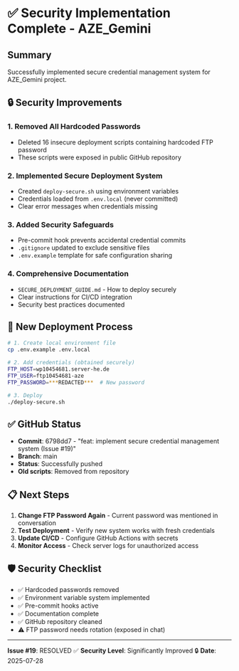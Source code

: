 # ✅ Security Implementation Complete - AZE_Gemini

## Summary

Successfully implemented secure credential management system for AZE_Gemini project.

## 🔒 Security Improvements

### 1. **Removed All Hardcoded Passwords**
- Deleted 16 insecure deployment scripts containing hardcoded FTP password
- These scripts were exposed in public GitHub repository

### 2. **Implemented Secure Deployment System**
- Created `deploy-secure.sh` using environment variables
- Credentials loaded from `.env.local` (never committed)
- Clear error messages when credentials missing

### 3. **Added Security Safeguards**
- Pre-commit hook prevents accidental credential commits
- `.gitignore` updated to exclude sensitive files
- `.env.example` template for safe configuration sharing

### 4. **Comprehensive Documentation**
- `SECURE_DEPLOYMENT_GUIDE.md` - How to deploy securely
- Clear instructions for CI/CD integration
- Security best practices documented

## 🚀 New Deployment Process

```bash
# 1. Create local environment file
cp .env.example .env.local

# 2. Add credentials (obtained securely)
FTP_HOST=wp10454681.server-he.de
FTP_USER=ftp10454681-aze
FTP_PASSWORD=***REDACTED***  # New password

# 3. Deploy
./deploy-secure.sh
```

## ✅ GitHub Status

- **Commit**: 6798dd7 - "feat: implement secure credential management system (Issue #19)"
- **Branch**: main
- **Status**: Successfully pushed
- **Old scripts**: Removed from repository

## 📋 Next Steps

1. **Change FTP Password Again** - Current password was mentioned in conversation
2. **Test Deployment** - Verify new system works with fresh credentials
3. **Update CI/CD** - Configure GitHub Actions with secrets
4. **Monitor Access** - Check server logs for unauthorized access

## 🛡️ Security Checklist

- ✅ Hardcoded passwords removed
- ✅ Environment variable system implemented
- ✅ Pre-commit hooks active
- ✅ Documentation complete
- ✅ GitHub repository cleaned
- ⚠️ FTP password needs rotation (exposed in chat)

---

**Issue #19**: RESOLVED ✅
**Security Level**: Significantly Improved 🔒
**Date**: 2025-07-28